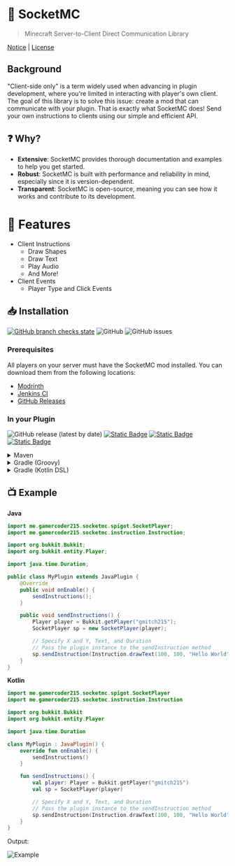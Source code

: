 # 🔌 SocketMC

> Minecraft Server-to-Client Direct Communication Library

[Notice](./NOTICE.md) | [License](./LICENSE)

## Background

"Client-side only" is a term widely used when advancing in plugin development, where you're limited in interacting with player's own client. The goal of this library
is to solve this issue: create a mod that can communicate with your plugin. That is exactly what SocketMC does! Send your own instructions to clients using our
simple and efficient API.

## ❓ Why?

- **Extensive**: SocketMC provides thorough documentation and examples to help you get started.
- **Robust**: SocketMC is built with performance and reliability in mind, especially since it is version-dependent.
- **Transparent**: SocketMC is open-source, meaning you can see how it works and contribute to its development.

# 🚚 Features

- Client Instructions
  - Draw Shapes
  - Draw Text
  - Play Audio
  - And More!
- Client Events
  - Player Type and Click Events

<!-- modrinth_exclude.start -->

## 📥 Installation

[![GitHub branch checks state](https://github.com/gmitch215/SocketMC/actions/workflows/build.yml/badge.svg)](https://github.com/gmitch215/SocketMC/actions/workflows/build.yml)
![GitHub](https://img.shields.io/github/license/gmitch215/SocketMC)
![GitHub issues](https://img.shields.io/github/issues/gmitch215/SocketMC)

### Prerequisites

All players on your server must have the SocketMC mod installed. 
You can download them from the following locations:

- [Modrinth](https://modrinth.com/mod/socketmc)
- [Jenkins CI](https://ci.codemc.io/job/gmitch215/job/SocketMC/)
- [GitHub Releases](https://github.com/gmitch215/SocketMC/releases/latest)

### In your Plugin

![GitHub release (latest by date)](https://img.shields.io/github/v/release/gmitch215/SocketMC)
[![Static Badge](https://img.shields.io/badge/documentation-javadoc-yellow)](https://socketmc.gmitch215.xyz/)
[![Static Badge](https://img.shields.io/badge/wiki-github-dgreen)](https://github.com/gmitch215/SocketMC/wiki)
[![Static Badge](https://img.shields.io/badge/detailed_wiki-gitbook-dgreen)](https://docs.gmitch215.xyz/socketmc/)

<details>
    <summary>Maven</summary>

```xml
<project>
    
    <!-- Import CodeMC Repo -->
    
    <repositories>
        <repository>
            <id>codemc-releases</id>
            <url>https://repo.codemc.io/repository/maven-releases/</url>
        </repository>
    </repositories>
    
    <dependencies>
        <dependency>
            <groupId>me.gamercoder215.socketmc</groupId>
            <artifactId>socketmc-spigot</artifactId>
            <version>[VERSION]</version>
        </dependency>
        
        <!-- Alternatively, use the Paper Build -->
        <dependency>
            <groupId>me.gamercoder215.socketmc</groupId>
            <artifactId>socketmc-paper</artifactId>
            <version>[VERSION]</version>
        </dependency>
    </dependencies>
    
</project>
```
</details>

<details>
    <summary>Gradle (Groovy)</summary>

```gradle
repositories {
    maven { url 'https://repo.codemc.io/repository/maven-releases/' }
}

dependencies {
    implementation 'me.gamercoder215.socketmc:socketmc-spigot:[VERSION]'
    
    // Alternatively, use the Paper Build
    implementation 'me.gamercoder215.socketmc:socketmc-paper:[VERSION]'
}
```
</details>

<details>
    <summary>Gradle (Kotlin DSL)</summary>

```kotlin
repositories {
    maven(url = "https://repo.codemc.io/repository/maven-releases/")
}

dependencies {
    implementation("me.gamercoder215.socketmc:socketmc-spigot:[VERSION]")
    
    // Alternatively, use the Paper Build
    implementation("me.gamercoder215.socketmc:socketmc-paper:[VERSION]")
}
```
</details>

## 📺 Example

**Java**

```java
import me.gamercoder215.socketmc.spigot.SocketPlayer;
import me.gamercoder215.socketmc.instruction.Instruction;

import org.bukkit.Bukkit;
import org.bukkit.entity.Player;

import java.time.Duration;

public class MyPlugin extends JavaPlugin {
    @Override
    public void onEnable() {
        sendInstructions();
    }

    public void sendInstructions() {
        Player player = Bukkit.getPlayer("gmitch215");
        SocketPlayer sp = new SocketPlayer(player);

        // Specify X and Y, Text, and Duration
        // Pass the plugin instance to the sendInstruction method
        sp.sendInstruction(Instruction.drawText(100, 100, "Hello World", Duration.ofSeconds(5)), this);
    }
}
```

**Kotlin**

```kotlin
import me.gamercoder215.socketmc.spigot.SocketPlayer
import me.gamercoder215.socketmc.instruction.Instruction

import org.bukkit.Bukkit
import org.bukkit.entity.Player

import java.time.Duration

class MyPlugin : JavaPlugin() {
    override fun onEnable() {
        sendInstructions()
    }

    fun sendInstructions() {
        val player: Player = Bukkit.getPlayer("gmitch215")
        val sp = SocketPlayer(player)

        // Specify X and Y, Text, and Duration
        // Pass the plugin instance to the sendInstruction method
        sp.sendInstruction(Instruction.drawText(100, 100, "Hello World", Duration.ofSeconds(5)), this)
    }
}
```

Output:

![Example](.github/demo.gif)

<!-- modrinth_exclude.end -->